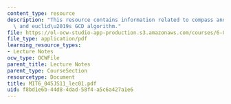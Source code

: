 ```yaml
---
content_type: resource
description: "This resource contains information related to compass and straightedge,\
  \ and euclid\u2019s GCD algorithm."
file: https://ol-ocw-studio-app-production.s3.amazonaws.com/courses/6-045j-automata-computability-and-complexity-spring-2011/f8bd1e6b44d84dad58f4a5c6a427a1e6_MIT6_045JS11_lec01.pdf
file_type: application/pdf
learning_resource_types:
- Lecture Notes
ocw_type: OCWFile
parent_title: Lecture Notes
parent_type: CourseSection
resourcetype: Document
title: MIT6_045JS11_lec01.pdf
uid: f8bd1e6b-44d8-4dad-58f4-a5c6a427a1e6
---
```

